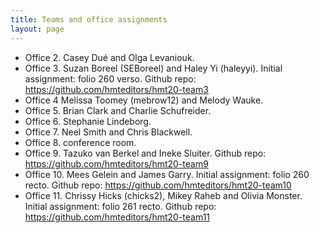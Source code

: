 ```yaml
---
title: Teams and office assignments
layout: page
---
```




-   Office 2.  Casey Dué and Olga Levaniouk.
-   Office 3.  Suzan Boreel (SEBoreel) and Haley Yi (haleyyi).  Initial assignment:  folio 260 verso.  Github repo: <https://github.com/hmteditors/hmt20-team3>
-   Office 4   Melissa Toomey (mebrow12) and Melody Wauke.
-   Office 5.  Brian Clark and Charlie Schufreider.
-   Office 6.  Stephanie Lindeborg.
-   Office 7.  Neel Smith and Chris Blackwell.
-   Office 8.  conference room.
-   Office 9.   Tazuko van Berkel and Ineke Sluiter.  Github repo:  <https://github.com/hmteditors/hmt20-team9>
-   Office 10.  Mees Gelein and James Garry.  Initial assignment:  folio 260 recto.  Github repo: <https://github.com/hmteditors/hmt20-team10>
-   Office 11. Chrissy Hicks (chicks2), Mikey Raheb and Olivia Monster.  Initial assignment:  folio 261 recto.  Github repo: <https://github.com/hmteditors/hmt20-team11>
